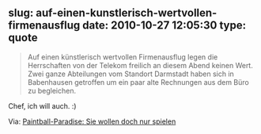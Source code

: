 slug: auf-einen-kunstlerisch-wertvollen-firmenausflug
date: 2010-10-27 12:05:30
type: quote
---

> Auf einen künstlerisch wertvollen Firmenausflug legen die Herrschaften von der Telekom freilich an diesem Abend keinen Wert. Zwei ganze Abteilungen vom Standort Darmstadt haben sich in Babenhausen getroffen um ein paar alte Rechnungen aus dem Büro zu begleichen.

Chef, ich will auch. :)

 Via: [Paintball-Paradise: Sie wollen doch nur spielen](http://www.faz.net/s/Rub8D05117E1AC946F5BB438374CCC294CC/Doc~E36728A293A5D4AFFAABBE45B432CE05F~ATpl~Ecommon~Scontent.html)
